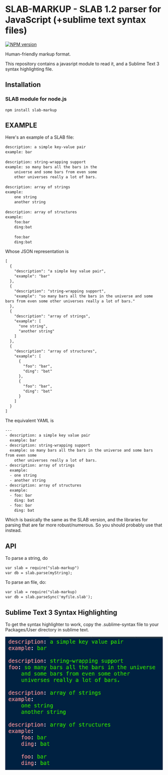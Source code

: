 SLAB-MARKUP - SLAB 1.2 parser for JavaScript (+sublime text syntax files)
=================================================

[![NPM version](https://img.shields.io/npm/v/slab-markup.svg)](https://www.npmjs.org/package/slab-markup)

Human-friendly markup format.

This repository contains a javasript module to read it, and a Sublime Text 3 syntax highlighting file.

Installation
------------

### SLAB module for node.js

```
npm install slab-markup
```

EXAMPLE
-------
Here's an example of a SLAB file:

```
description: a simple key-value pair
example: bar

description: string-wrapping support
example: so many bars all the bars in the 
	universe and some bars from even some 
	other universes really a lot of bars.

description: array of strings
example:
	one string
	another string

description: array of structures
example:
	foo:bar
	ding:bat

	foo:bar
	ding:bat
```
  
Whose JSON representation is 

```
[
  {
    "description": "a simple key value pair",
    "example": "bar"
  },
  {
    "description": "string-wrapping support",
    "example": "so many bars all the bars in the universe and some bars from even some other universes really a lot of bars."
  },
  {
    "description": "array of strings",
    "example": [
      "one string",
      "another string"
    ]
  },
  {
    "description": "array of structures",
    "example": [
      {
        "foo": "bar",
        "ding": "bat"
      },
      {
        "foo": "bar",
        "ding": "bat"
      }
    ]
  }
]
```


	
The equivalent YAML is

```
---
- description: a simple key value pair
  example: bar
- description: string-wrapping support
  example: so many bars all the bars in the universe and some bars from even some
    other universes really a lot of bars.
- description: array of strings
  example:
  - one string
  - another string
- description: array of structures
  example:
  - foo: bar
    ding: bat
  - foo: bar
    ding: bat
```

Which is basically the same as the SLAB version, and the libraries for parsing that are far more robust/numerous. So you should probably use that instead.

API
---

To parse a string, do

```
var slab = require("slab-markup")
var db = slab.parse(myString);
```

To parse an file, do: 

```
var slab = require("slab-markup)
var db = slab.parseSync('myfile.slab');
```


Sublime Text 3 Syntax Highlighting
----------------------------------

To get the syntax highlighter to work, copy the .sublime-syntax file to your Packages/User directory in sublime text.

![Alt screenshot](sshot.png?raw=true)
